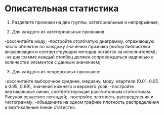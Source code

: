 # Описательная статистика

1. Разделите признаки на две группы: категориальные и непрерывные;

2. Для каждого из категориальных признаков:

-рассчитайте моду;
-постройте столбчатую диаграмму, отражающую число объектов по каждому значению признака (выбор библиотеки визуализации и соответствующих методов остается за исполнителем);
-на диаграмме каждый столбец должен сопровождаться надписью о количестве элементов с данным значением;

3. Для каждого из непрерывных признаков:

-рассчитайте выборочное среднее, медиану, моду, квартили (0.01, 0.05 и 0.95, 0.99), значения нижнего и верхнего усов;
-постройте вертикальные линии, соответствующие рассчитанным статистикам. Рисунок оснастите легендой;
-постройте плотность распределения и гистограмму;
-объедините на одном графике плотность распределения и вертикальные линии статистик.
